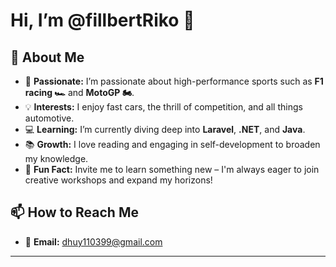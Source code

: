 # Hi, I’m @fillbertRiko 👋

## 👀 About Me
- 🚀 **Passionate:** I’m passionate about high-performance sports such as **F1 racing 🏎️** and **MotoGP 🏍️**.
- 💡 **Interests:** I enjoy fast cars, the thrill of competition, and all things automotive.
- 💻 **Learning:** I’m currently diving deep into **Laravel**, **.NET**, and **Java**.
- 📚 **Growth:** I love reading and engaging in self-development to broaden my knowledge.
- 🧠 **Fun Fact:** Invite me to learn something new – I'm always eager to join creative workshops and expand my horizons!

## 📫 How to Reach Me
- 📧 **Email:** [dhuy110399@gmail.com](mailto:dhuy110399@gmail.com)

---

<!---
fillbertRiko/fillbertRiko is a ✨ special ✨ repository because its `README.md` (this file) appears on your GitHub profile.
You can click the Preview link to take a look at your changes.
--->
